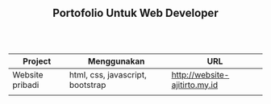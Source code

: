 <h2 align='center'>  Portofolio Untuk Web Developer </h2>
<br/><br/>

| Project         | Menggunakan                      | URL                           |
| --------------- | -------------------------------- | ----------------------------- |
| Website pribadi | html, css, javascript, bootstrap | http://website-ajitirto.my.id |
|                 |                                  |                               |

